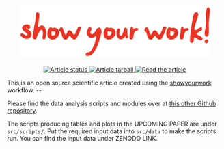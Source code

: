 <p align="center">
<a href="https://github.com/showyourwork/showyourwork">
<img width = "450" src="https://raw.githubusercontent.com/showyourwork/.github/main/images/showyourwork.png" alt="showyourwork"/>
</a>
<br>
<br>
<a href="https://github.com/ekaterinailin/flaring-spi-paper/actions/workflows/build.yml">
<img src="https://github.com/ekaterinailin/flaring-spi-paper/actions/workflows/build.yml/badge.svg?branch=main" alt="Article status"/>
</a>
<a href="https://github.com/ekaterinailin/flaring-spi-paper/raw/main-pdf/arxiv.tar.gz">
<img src="https://img.shields.io/badge/article-tarball-blue.svg?style=flat" alt="Article tarball"/>
</a>
<a href="https://github.com/ekaterinailin/flaring-spi-paper/raw/main-pdf/ms.pdf">
<img src="https://img.shields.io/badge/article-pdf-blue.svg?style=flat" alt="Read the article"/>
</a>
</p>

This is an open source scientific article created using the [showyourwork](https://github.com/showyourwork/showyourwork) workflow. --


Please find the data analysis scripts and modules over at [this other Github repository](https://github.com/ekaterinailin/flaring-spi-paper).

The scripts producing tables and plots in the UPCOMING PAPER are under ``src/scripts/``. Put the required input data into ``src/data`` to make the scripts run. You can find the input data under ZENODO LINK.
